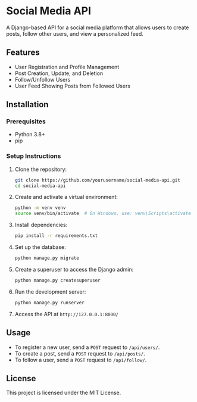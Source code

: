 # Social Media API

A Django-based API for a social media platform that allows users to create posts, follow other users, and view a personalized feed.

## Features

- User Registration and Profile Management
- Post Creation, Update, and Deletion
- Follow/Unfollow Users
- User Feed Showing Posts from Followed Users

## Installation

### Prerequisites

- Python 3.8+
- pip

### Setup Instructions

1. Clone the repository:

    ```bash
    git clone https://github.com/yourusername/social-media-api.git
    cd social-media-api
    ```

2. Create and activate a virtual environment:

    ```bash
    python -m venv venv
    source venv/bin/activate  # On Windows, use: venv\Scripts\activate
    ```

3. Install dependencies:

    ```bash
    pip install -r requirements.txt
    ```

4. Set up the database:

    ```bash
    python manage.py migrate
    ```

5. Create a superuser to access the Django admin:

    ```bash
    python manage.py createsuperuser
    ```

6. Run the development server:

    ```bash
    python manage.py runserver
    ```

7. Access the API at `http://127.0.0.1:8000/`

## Usage

- To register a new user, send a `POST` request to `/api/users/`.
- To create a post, send a `POST` request to `/api/posts/`.
- To follow a user, send a `POST` request to `/api/follow/`.

## License

This project is licensed under the MIT License.
